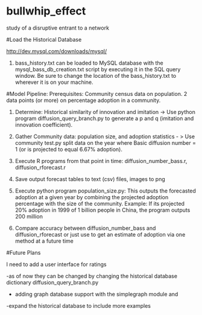 bullwhip_effect
===============

study of a disruptive entrant to a network

#Load the Historical Database
 
 http://dev.mysql.com/downloads/mysql/

1. bass_history.txt can be loaded to MySQL database with the mysql_bass_db_creation.txt script 
 by executing it in the SQL query window. Be sure to change the location of the bass_history.txt
to wherever it is on your machine.

#Model Pipeline: 
Prerequisites: Community census data on population. 2 data points (or more) on percentage adoption in a community. 

1. Determine:  Historical similarity of innovation and imitation -> Use python program diffusion_query_branch.py 
to generate a p and q (imitation and innovation coefficient).

2.	Gather Community data: population size, and adoption statistics - >  Use community test.py split data on the 
year where Basic diffusion number = 1 (or is projected to equal 6.67% adoption). 

3.	Execute R programs from that point in time: diffusion_number_bass.r, diffusion_rforecast.r

4.	Save output forecast tables to text (csv) files, images to png

5.	Execute python program population_size.py: This outputs the forecasted adoption at a given year by
combining the projected adoption percentage  with the size of the community. Example: If its projected 
20% adoption in 1999 of 1 billion people in China, the program outputs 200 million 

6.	Compare accuracy between diffusion_number_bass and diffusion_rforecast or just use to get an estimate 
of adoption via one method at a future time


#Future Plans

 I need to add a user interface for ratings
   
   -as of now they can be changed by changing the historical database dictionary diffusion_query_branch.py

  - adding graph database support with the simplegraph module and
 
   -expand the historical database to include more examples
